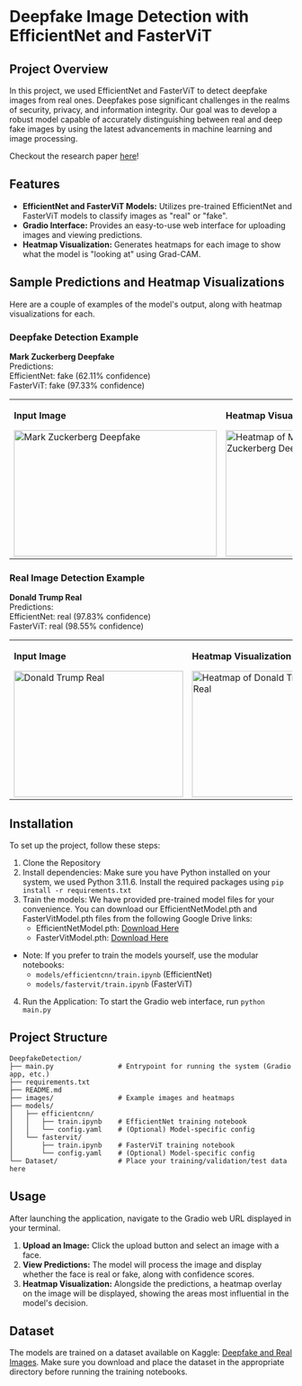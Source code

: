 # Deepfake Image Detection with EfficientNet and FasterViT

## Project Overview
In this project, we used EfficientNet and FasterViT to detect deepfake images from real ones. Deepfakes pose significant challenges in the realms of security, privacy, and information integrity. Our goal was to develop a robust model capable of accurately distinguishing between real and deep fake images by using the latest advancements in machine learning and image processing.

Checkout the research paper [here](https://docs.google.com/document/d/1Duh0sKFxBPB-_-t1U8HRtR3py7OVKb715McTbgyHh7Q/edit?usp=sharing)!

## Features
- **EfficientNet and FasterViT Models:** Utilizes pre-trained EfficientNet and FasterViT models to classify images as "real" or "fake".
- **Gradio Interface:** Provides an easy-to-use web interface for uploading images and viewing predictions.
- **Heatmap Visualization:** Generates heatmaps for each image to show what the model is "looking at" using Grad-CAM.

## Sample Predictions and Heatmap Visualizations 
Here are a couple of examples of the model's output, along with heatmap visualizations for each.

### Deepfake Detection Example
**Mark Zuckerberg Deepfake**  
Predictions:  
EfficientNet: fake (62.11% confidence)  
FasterViT: fake (97.33% confidence)

<table>
  <tr>
    <td>
      <p><strong>Input Image</strong></p>
      <img src="images/mark-zuckerberg-deepfake.webp" alt="Mark Zuckerberg Deepfake" width="361" height="224"/>
    </td>
    <td>
      <p><strong>Heatmap Visualization</strong></p>
      <img src="images/mark-zuckerberg-deepfake-heatmap.png" alt="Heatmap of Mark Zuckerberg Deepfake" width="224" height="224"/>
    </td>
  </tr>
</table>

### Real Image Detection Example
**Donald Trump Real**  
Predictions:  
EfficientNet: real (97.83% confidence)  
FasterViT: real (98.55% confidence)

<table>
  <tr>
    <td>
      <p><strong>Input Image</strong></p>
      <img src="images/donald-trump-real.jpg" alt="Donald Trump Real" width="301" height="224"/>
    </td>
    <td>
      <p><strong>Heatmap Visualization</strong></p>
      <img src="images/donald-trump-real-heatmap.png" alt="Heatmap of Donald Trump Real" width="224" height="224"/>
    </td>
  </tr>
</table>


## Installation
To set up the project, follow these steps:
1. Clone the Repository
2. Install dependencies:
Make sure you have Python installed on your system, we used Python 3.11.6. Install the required packages using `pip install -r requirements.txt`
3. Train the models:
We have provided pre-trained model files for your convenience. You can download our EfficientNetModel.pth and FasterVitModel.pth files from the following Google Drive links:
    - EfficientNetModel.pth: [Download Here](https://drive.google.com/file/d/1xVW50FY02utzv_ux-474tNXU8d7giKkD/view?usp=sharing)
    - FasterVitModel.pth: [Download Here](https://drive.google.com/file/d/120Lz6ueJEPzhTHkxA58kmwtU6IY6O6NX/view?usp=sharing)

  - Note: If you prefer to train the models yourself, use the modular notebooks:
    - `models/efficientcnn/train.ipynb` (EfficientNet)
    - `models/fastervit/train.ipynb` (FasterViT)

4. Run the Application:
To start the Gradio web interface, run `python main.py`


## Project Structure

```
DeepfakeDetection/
├── main.py                # Entrypoint for running the system (Gradio app, etc.)
├── requirements.txt
├── README.md
├── images/                # Example images and heatmaps
├── models/
│   ├── efficientcnn/
│   │   ├── train.ipynb    # EfficientNet training notebook
│   │   └── config.yaml    # (Optional) Model-specific config
│   └── fastervit/
│       ├── train.ipynb    # FasterViT training notebook
│       └── config.yaml    # (Optional) Model-specific config
└── Dataset/               # Place your training/validation/test data here
```

## Usage
After launching the application, navigate to the Gradio web URL displayed in your terminal.
1. **Upload an Image:** Click the upload button and select an image with a face.
2. **View Predictions:** The model will process the image and display whether the face is real or fake, along with confidence scores.
3. **Heatmap Visualization:** Alongside the predictions, a heatmap overlay on the image will be displayed, showing the areas most influential in the model's decision.

## Dataset
The models are trained on a dataset available on Kaggle: [Deepfake and Real Images](https://www.kaggle.com/datasets/manjilkarki/deepfake-and-real-images). Make sure you download and place the dataset in the appropriate directory before running the training notebooks.
